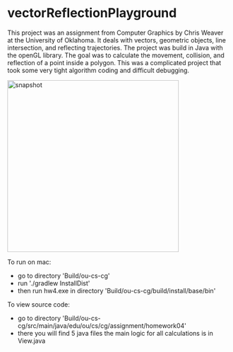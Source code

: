 # vectorReflectionPlayground

This project was an assignment from Computer Graphics by Chris Weaver at the University of Oklahoma. It deals with vectors, geometric objects, line intersection, and reflecting trajectories. The project was build in Java with the openGL library. The goal was to calculate the movement, collision, and reflection of a point inside a polygon. This was a complicated project that took some very tight algorithm coding and difficult debugging.

<img width="388" alt="snapshot" src="https://github.com/Gabrieldowen/vectorReflectionPlayground/assets/94488674/6651f501-fbe1-4c97-8005-056e6a5f26bd">


To run on mac:

- go to directory 'Build/ou-cs-cg'
- run './gradlew InstallDist'
- then run hw4.exe in directory 'Build/ou-cs-cg/build/install/base/bin'

To view source code:

- go to directory 'Build/ou-cs-cg/src/main/java/edu/ou/cs/cg/assignment/homework04'
- there you will find 5 java files the main logic for all calculations is in View.java
